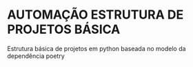 # AUTOMAÇÃO ESTRUTURA DE PROJETOS BÁSICA

Estrutura básica de projetos em python baseada no modelo da dependência poetry